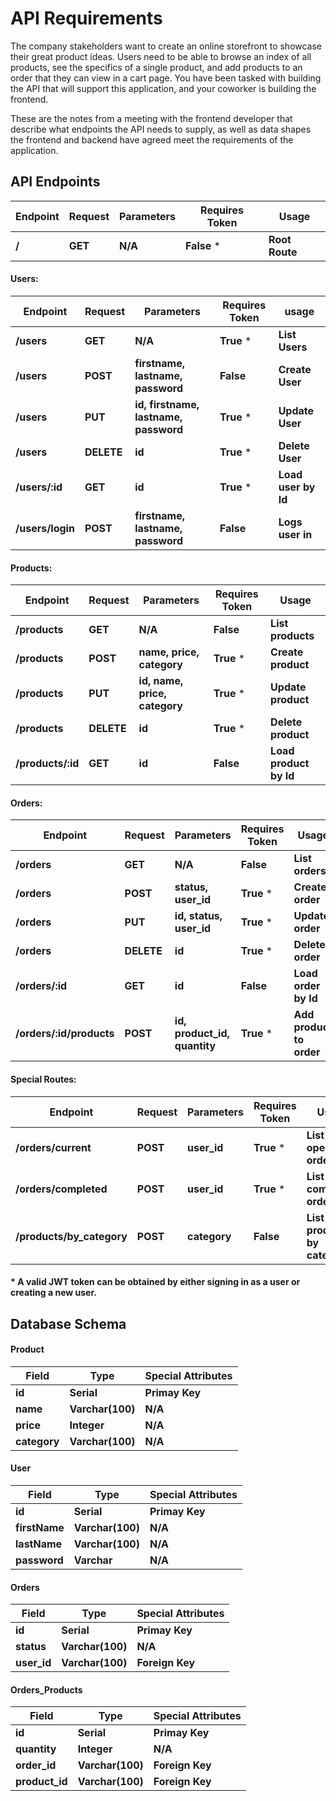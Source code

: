 # API Requirements

The company stakeholders want to create an online storefront to showcase their great product ideas. Users need to be able to browse an index of all products, see the specifics of a single product, and add products to an order that they can view in a cart page. You have been tasked with building the API that will support this application, and your coworker is building the frontend.

These are the notes from a meeting with the frontend developer that describe what endpoints the API needs to supply, as well as data shapes the frontend and backend have agreed meet the requirements of the application.

## API Endpoints

| Endpoint | Request | Parameters | Requires Token | Usage          |
| -------- | ------- | ---------- | -------------- | -------------- |
| **/**    | **GET** | **N/A**    | **False** \*   | **Root Route** |

#### Users:

| Endpoint         | Request    | Parameters                            | Requires Token | usage               |
| ---------------- | ---------- | ------------------------------------- | -------------- | ------------------- |
| **/users**       | **GET**    | **N/A**                               | **True** \*    | **List Users**      |
| **/users**       | **POST**   | **firstname, lastname, password**     | **False**      | **Create User**     |
| **/users**       | **PUT**    | **id, firstname, lastname, password** | **True** \*    | **Update User**     |
| **/users**       | **DELETE** | **id**                                | **True** \*    | **Delete User**     |
| **/users/:id**   | **GET**    | **id**                                | **True** \*    | **Load user by Id** |
| **/users/login** | **POST**   | **firstname, lastname, password**     | **False**      | **Logs user in**    |

#### Products:

| Endpoint          | Request    | Parameters                    | Requires Token | Usage                  |
| ----------------- | ---------- | ----------------------------- | -------------- | ---------------------- |
| **/products**     | **GET**    | **N/A**                       | **False**      | **List products**      |
| **/products**     | **POST**   | **name, price, category**     | **True** \*    | **Create product**     |
| **/products**     | **PUT**    | **id, name, price, category** | **True** \*    | **Update product**     |
| **/products**     | **DELETE** | **id**                        | **True** \*    | **Delete product**     |
| **/products/:id** | **GET**    | **id**                        | **False**      | **Load product by Id** |

#### Orders:

| Endpoint                 | Request    | Parameters                   | Requires Token | Usage                    |
| ------------------------ | ---------- | ---------------------------- | -------------- | ------------------------ |
| **/orders**              | **GET**    | **N/A**                      | **False**      | **List orders**          |
| **/orders**              | **POST**   | **status, user_id**          | **True** \*    | **Create order**         |
| **/orders**              | **PUT**    | **id, status, user_id**      | **True** \*    | **Update order**         |
| **/orders**              | **DELETE** | **id**                       | **True** \*    | **Delete order**         |
| **/orders/:id**        | **GET**    | **id**                       | **False**      | **Load order by Id**     |
| **/orders/:id/products** | **POST**   | **id, product_id, quantity** | **True** \*    | **Add product to order** |

#### Special Routes:

| Endpoint                  | Request  | Parameters   | Requires Token | Usage                                              |
| ------------------------- | -------- | ------------ | -------------- | -------------------------------------------------- |
| **/orders/current**       | **POST** | **user_id**  | **True** \*    | **List user open orders**                          |
| **/orders/completed**     | **POST** | **user_id**  | **True** \*    | **List user completed orders**                     |
| **/products/by_category** | **POST** | **category** | **False**      | **List products by category**                      |

#### \* A valid JWT token can be obtained by either signing in as a user or creating a new user.

## Database Schema

#### Product

| Field        | Type             | Special Attributes |
| ------------ | ---------------- | ------------------ |
| **id**       | **Serial**       | **Primay Key**     |
| **name**     | **Varchar(100)** | **N/A**            |
| **price**    | **Integer**      | **N/A**            |
| **category** | **Varchar(100)** | **N/A**            |

#### User

| Field               | Type             | Special Attributes |
| ------------------- | ---------------- | ------------------ |
| **id**              | **Serial**       | **Primay Key**     |
| **firstName**       | **Varchar(100)** | **N/A**            |
| **lastName**        | **Varchar(100)** | **N/A**            |
| **password** | **Varchar**      | **N/A**            |

#### Orders

| Field       | Type             | Special Attributes |
| ----------- | ---------------- | ------------------ |
| **id**      | **Serial**       | **Primay Key**     |
| **status**  | **Varchar(100)** | **N/A**            |
| **user_id** | **Varchar(100)** | **Foreign Key**    |

#### Orders_Products

| Field          | Type             | Special Attributes |
| -------------- | ---------------- | ------------------ |
| **id**         | **Serial**       | **Primay Key**     |
| **quantity**   | **Integer**      | **N/A**            |
| **order_id**   | **Varchar(100)** | **Foreign Key**    |
| **product_id** | **Varchar(100)** | **Foreign Key**    |
